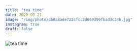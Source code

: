 ```yaml
---
title: "tea time"
date: 2020-03-21
image: "/img/photo/db0a8ade722cfcc2d669399fbad3c34b.jpg"
instagram: true
draft: false
---
```


![tea time](/img/photo/db0a8ade722cfcc2d669399fbad3c34b.jpg)

